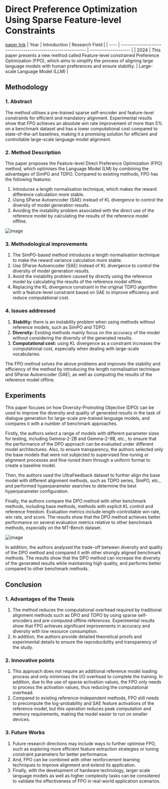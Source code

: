 # Direct Preference Optimization Using Sparse Feature-level Constraints
[paper link](https://arxiv.org/pdf/1709.04109) 
| Year | Introduction                                                         | Research Field                 |
| ---- | ------------------------------------------------------------ | -------------------- |
| 2024 | This paper presents a new method called Feature-level constrained Preference Optimization (FPO), which aims to simplify the process of aligning large language models with human preferences and ensure stability.          |  Large-scale Language Model (LLM)       |

## Methodology

### 1. Abstract
The method utilises a pre-trained sparse self-encoder and feature-level constraints for efficient and mandatory alignment. Experimental results show that FPO achieves an absolute win rate improvement of more than 5% on a benchmark dataset and has a lower computational cost compared to state-of-the-art baselines, making it a promising solution for efficient and controllable large-scale language model alignment.

### 2. Method Description 
This paper proposes the Feature-level Direct Preference Optimization (FPO) method, which optimises the Language Model (LM) by combining the advantages of SimPO and TDPO. Compared to existing methods, FPO has the following features:

  1. Introduces a length normalisation technique, which makes the reward difference calculation more stable.
  2. Using SParse Autoencoder (SAE) instead of KL divergence to control the diversity of model generation results.
  3. Avoiding the instability problem associated with the direct use of the reference model by calculating the results of the reference model offline.

![image](https://github.com/user-attachments/assets/4024256a-7c6b-4574-9216-e6073ba4e2be)

### 3. Methodological improvements
  1. The SimPO-based method introduces a length normalisation technique to make the reward variance calculation more stable.
  2. Use SParse Autoencoder (SAE) instead of KL divergence to control the diversity of model generation results.
  3. Avoid the instability problem caused by directly using the reference model by calculating the results of the reference model offline.
  4. Replacing the KL divergence constraint in the original TDPO algorithm with a feature-level constraint based on SAE to improve efficiency and reduce computational cost.

### 4. Issues addressed 
  1. **Stability:** there is an instability problem when using methods without reference models, such as SimPO and TDPO.
  2. **Diversity:** Existing methods mainly focus on the accuracy of the model without considering the diversity of the generated results.
  3. **Computational cost:** using KL divergence as a constraint increases the computational cost, especially when dealing with large-scale vocabularies.

The FPO method solves the above problems and improves the stability and efficiency of the method by introducing the length normalisation technique and SParse Autoencoder (SAE), as well as computing the results of the reference model offline.

## Experiments
This paper focuses on how Diversity-Promoting Objective (DPO) can be used to improve the diversity and quality of generated results in the task of dialogue generation for large-scale pre-trained language models, and compares it with a number of benchmark approaches.

Firstly, the authors select a range of models with different parameter sizes for testing, including Gemma-2-2B and Gemma-2-9B, etc., to ensure that the performance of the DPO approach can be evaluated under different model architectures. Also, to ensure transparency, the authors selected only the base models that were not subjected to supervised fine-tuning or alignment processes and fine-tuned them through a uniform format to create a baseline model.

Then, the authors used the UltraFeedback dataset to further align the base model with different alignment methods, such as TDPO series, SimPO, etc., and performed hyperparameter searches to determine the best hyperparameter configuration.

Finally, the authors compare the DPO method with other benchmark methods, including base methods, methods with explicit KL control and reference freedom. Evaluation metrics include length-controllable win rate, win rate, and score. The results show that the DPO method achieves better performance on several evaluation metrics relative to other benchmark methods, especially on the MT-Bench dataset.

![image](https://github.com/user-attachments/assets/562b598b-259a-4b4f-a721-ad73652cf89e)

In addition, the authors analysed the trade-off between diversity and quality of the DPO method and compared it with other strongly aligned benchmark methods. The results show that the DPO method can increase the diversity of the generated results while maintaining high quality, and performs better compared to other benchmark methods.  

## Conclusion

### 1. Advantages of the Thesis
  1. The method reduces the computational overhead required by traditional alignment methods such as DPO and TDPO by using sparse self-encoders and pre-computed offline references. Experimental results show that FPO achieves significant improvements in accuracy and diversity with low resource consumption.
  2. In addition, the authors provide detailed theoretical proofs and experimental details to ensure the reproducibility and transparency of the study.

### 2. Innovative points
  1. This approach does not require an additional reference model loading process and only minimises the I/O overhead to complete the training. In addition, due to the use of sparse activation values, the FPO only needs to process the activation values, thus reducing the computational overhead.
  2. Compared to existing reference-independent methods, FPO still needs to precompute the log-probability and SAE feature activations of the reference model, but this operation reduces peak computation and memory requirements, making the model easier to run on smaller devices. 

### 3. Future Works
  1. Future research directions may include ways to further optimise FPO, such as exploring more efficient feature extraction strategies or tuning constraint parameters for better performance.
  2. And, FPO can be combined with other reinforcement learning techniques to improve alignment and extend its application.
  3. Finally, with the development of hardware technology, larger scale language models as well as higher complexity tasks can be considered to validate the effectiveness of FPO in real-world application scenarios.    
